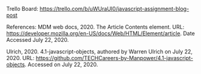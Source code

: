 Trello Board: https://trello.com/b/uWUraUI0/javascript-assignment-blog-post

References:
MDM web docs, 2020. The Article Contents element. URL: https://developer.mozilla.org/en-US/docs/Web/HTML/Element/article. Date Accessed July 22, 2020.

Ulrich, 2020. 4.1-javascript-objects, authored by Warren Ulrich on July 22, 2020. URL: https://github.com/TECHCareers-by-Manpower/4.1-javascript-objects. Accessed on July 22, 2020.